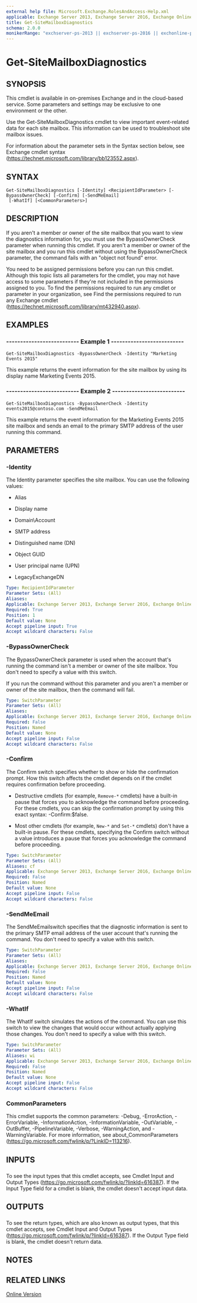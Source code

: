 ```yaml
---
external help file: Microsoft.Exchange.RolesAndAccess-Help.xml
applicable: Exchange Server 2013, Exchange Server 2016, Exchange Online
title: Get-SiteMailboxDiagnostics
schema: 2.0.0
monikerRange: "exchserver-ps-2013 || exchserver-ps-2016 || exchonline-ps"
---
```


# Get-SiteMailboxDiagnostics

## SYNOPSIS
This cmdlet is available in on-premises Exchange and in the cloud-based service. Some parameters and settings may be exclusive to one environment or the other.

Use the Get-SiteMailboxDiagnostics cmdlet to view important event-related data for each site mailbox. This information can be used to troubleshoot site mailbox issues.

For information about the parameter sets in the Syntax section below, see Exchange cmdlet syntax (https://technet.microsoft.com/library/bb123552.aspx).

## SYNTAX

```
Get-SiteMailboxDiagnostics [-Identity] <RecipientIdParameter> [-BypassOwnerCheck] [-Confirm] [-SendMeEmail]
 [-WhatIf] [<CommonParameters>]
```

## DESCRIPTION
If you aren't a member or owner of the site mailbox that you want to view the diagnostics information for, you must use the BypassOwnerCheck parameter when running this cmdlet. If you aren't a member or owner of the site mailbox and you run this cmdlet without using the BypassOwnerCheck parameter, the command fails with an "object not found" error.

You need to be assigned permissions before you can run this cmdlet. Although this topic lists all parameters for the cmdlet, you may not have access to some parameters if they're not included in the permissions assigned to you. To find the permissions required to run any cmdlet or parameter in your organization, see Find the permissions required to run any Exchange cmdlet (https://technet.microsoft.com/library/mt432940.aspx).

## EXAMPLES

### -------------------------- Example 1 --------------------------
```
Get-SiteMailboxDiagnostics -BypassOwnerCheck -Identity "Marketing Events 2015"
```

This example returns the event information for the site mailbox by using its display name Marketing Events 2015.

### -------------------------- Example 2 --------------------------
```
Get-SiteMailboxDiagnostics -BypassOwnerCheck -Identity events2015@contoso.com -SendMeEmail
```

This example returns the event information for the Marketing Events 2015 site mailbox and sends an email to the primary SMTP address of the user running this command.

## PARAMETERS

### -Identity
The Identity parameter specifies the site mailbox. You can use the following values:

- Alias

- Display name

- Domain\Account

- SMTP address

- Distinguished name (DN)

- Object GUID

- User principal name (UPN)

- LegacyExchangeDN

```yaml
Type: RecipientIdParameter
Parameter Sets: (All)
Aliases:
Applicable: Exchange Server 2013, Exchange Server 2016, Exchange Online
Required: True
Position: 1
Default value: None
Accept pipeline input: True
Accept wildcard characters: False
```

### -BypassOwnerCheck
The BypassOwnerCheck parameter is used when the account that's running the command isn't a member or owner of the site mailbox. You don't need to specify a value with this switch.

If you run the command without this parameter and you aren't a member or owner of the site mailbox, then the command will fail.

```yaml
Type: SwitchParameter
Parameter Sets: (All)
Aliases:
Applicable: Exchange Server 2013, Exchange Server 2016, Exchange Online
Required: False
Position: Named
Default value: None
Accept pipeline input: False
Accept wildcard characters: False
```

### -Confirm
The Confirm switch specifies whether to show or hide the confirmation prompt. How this switch affects the cmdlet depends on if the cmdlet requires confirmation before proceeding.

- Destructive cmdlets (for example, `Remove-*` cmdlets) have a built-in pause that forces you to acknowledge the command before proceeding. For these cmdlets, you can skip the confirmation prompt by using this exact syntax: -Confirm:$false.

- Most other cmdlets (for example, `New-*` and `Set-*` cmdlets) don't have a built-in pause. For these cmdlets, specifying the Confirm switch without a value introduces a pause that forces you acknowledge the command before proceeding.

```yaml
Type: SwitchParameter
Parameter Sets: (All)
Aliases: cf
Applicable: Exchange Server 2013, Exchange Server 2016, Exchange Online
Required: False
Position: Named
Default value: None
Accept pipeline input: False
Accept wildcard characters: False
```

### -SendMeEmail
The SendMeEmailswitch specifies that the diagnostic information is sent to the primary SMTP email address of the user account that's running the command. You don't need to specify a value with this switch.

```yaml
Type: SwitchParameter
Parameter Sets: (All)
Aliases:
Applicable: Exchange Server 2013, Exchange Server 2016, Exchange Online
Required: False
Position: Named
Default value: None
Accept pipeline input: False
Accept wildcard characters: False
```

### -WhatIf
The WhatIf switch simulates the actions of the command. You can use this switch to view the changes that would occur without actually applying those changes. You don't need to specify a value with this switch.

```yaml
Type: SwitchParameter
Parameter Sets: (All)
Aliases: wi
Applicable: Exchange Server 2013, Exchange Server 2016, Exchange Online
Required: False
Position: Named
Default value: None
Accept pipeline input: False
Accept wildcard characters: False
```

### CommonParameters
This cmdlet supports the common parameters: -Debug, -ErrorAction, -ErrorVariable, -InformationAction, -InformationVariable, -OutVariable, -OutBuffer, -PipelineVariable, -Verbose, -WarningAction, and -WarningVariable. For more information, see about_CommonParameters (https://go.microsoft.com/fwlink/p/?LinkID=113216).

## INPUTS

###  
To see the input types that this cmdlet accepts, see Cmdlet Input and Output Types (https://go.microsoft.com/fwlink/p/?linkId=616387). If the Input Type field for a cmdlet is blank, the cmdlet doesn't accept input data.

## OUTPUTS

###  
To see the return types, which are also known as output types, that this cmdlet accepts, see Cmdlet Input and Output Types (https://go.microsoft.com/fwlink/p/?linkId=616387). If the Output Type field is blank, the cmdlet doesn't return data.

## NOTES

## RELATED LINKS

[Online Version](https://technet.microsoft.com/library/4d6c7fb2-8b5c-44c8-add2-f862240b9da0.aspx)
